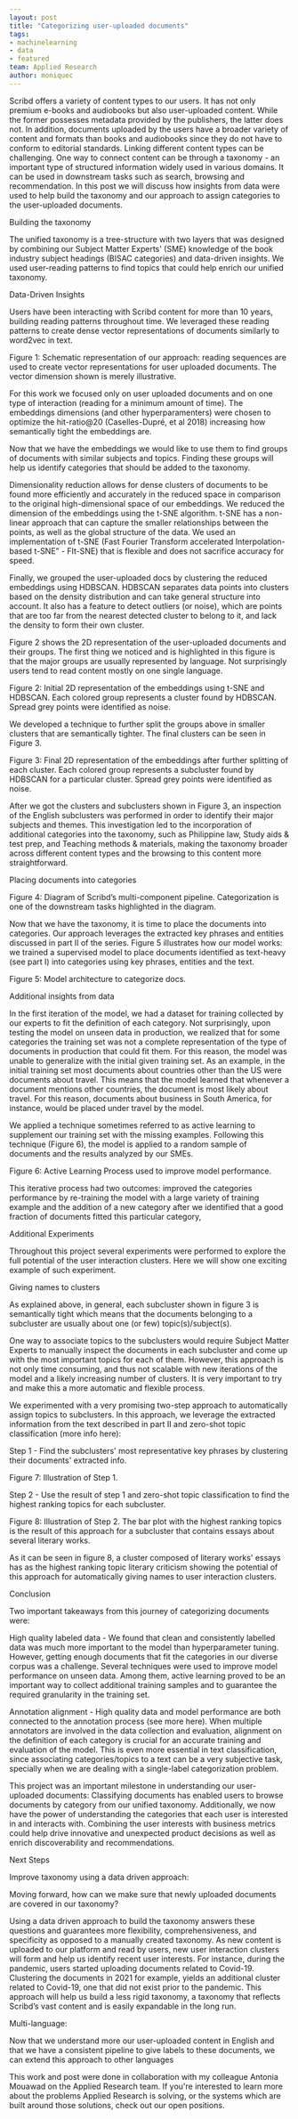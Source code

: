 ```yaml
---
layout: post
title: "Categorizing user-uploaded documents"
tags:
- machinelearning
- data
- featured
team: Applied Research
author: moniquec
---
```


Scribd offers a variety of content types to our users. It has not only premium e-books and audiobooks but also user-uploaded content. While the former possesses metadata provided by the publishers, the latter does not. In addition, documents uploaded by the users have a broader variety of content and formats than books and audiobooks since they do not have to conform to editorial standards. Linking different content types can be challenging. One way to connect content can be through a taxonomy - an important type of structured information widely used in various domains. It can be used in downstream tasks such as search, browsing and recommendation. In this post we will discuss how insights from data were used to help build the taxonomy and our approach to assign categories to the user-uploaded documents. 

Building the taxonomy

The unified taxonomy is a tree-structure with two layers that was designed by combining our Subject Matter Experts' (SME) knowledge of the book industry subject headings (BISAC categories) and data-driven insights. We used user-reading patterns to find topics that could help enrich our unified taxonomy.  

Data-Driven Insights

Users have been interacting with Scribd content for more than 10 years, building reading patterns throughout time. We leveraged these reading patterns to create dense vector representations of documents similarly to word2vec in text. 

Figure 1: Schematic representation of our approach: reading sequences are used to create vector representations for user uploaded documents. The vector dimension shown is merely illustrative. 

For this work we focused only on user uploaded documents and on one type of interaction (reading for a minimum amount of time). The embeddings dimensions (and other hyperparamenters) were chosen to optimize the hit-ratio@20 (Caselles-Dupré, et al 2018) increasing how semantically tight the embeddings are. 

Now that we have the embeddings we would like to use them to find groups of documents with similar subjects and topics. Finding these groups will help us identify categories that should be added to the taxonomy. 

Dimensionality reduction allows for dense clusters of documents to be found more efficiently and accurately in the reduced space in comparison to the original high-dimensional space of our embeddings. We reduced the dimension of the embeddings using the t-SNE algorithm. t-SNE has a non-linear approach that can capture the smaller relationships between the points, as well as the global structure of the data. We used an implementation of t-SNE (Fast Fourier Transform accelerated Interpolation-based t-SNE” - FIt-SNE) that is flexible and does not sacrifice accuracy for speed. 

Finally, we grouped the user-uploaded docs by clustering the reduced embeddings using HDBSCAN. HDBSCAN separates data points into clusters based on the density distribution and can take general structure into account. It also has a feature to detect outliers (or noise), which are points that are too far from the nearest detected cluster to belong to it, and lack the density to form their own cluster.

Figure 2 shows the 2D representation of the user-uploaded documents and their groups. The first thing we noticed and is highlighted in this figure is that the major groups are usually represented by language. Not surprisingly users tend to read content mostly on one single language. 

Figure 2: Initial 2D representation of the embeddings using t-SNE and HDBSCAN. Each colored group represents a cluster found by HDBSCAN. Spread grey points were identified as noise.

We developed a technique to further split the groups above in smaller clusters that are semantically tighter. The final clusters can be seen in Figure 3. 

Figure 3: Final 2D representation of the embeddings after further splitting of each cluster. Each colored group represents a subcluster found by HDBSCAN for a particular cluster. Spread grey points were identified as noise.

After we got the clusters and subclusters shown in Figure 3, an inspection of the English subclusters was performed in order to identify their major subjects and themes. This investigation led to the incorporation of additional categories into the taxonomy, such as Philippine law, Study aids & test prep, and Teaching methods & materials, making the taxonomy broader across different content types and the browsing to this content more straightforward.

Placing documents into categories

Figure 4: Diagram of Scribd’s multi-component pipeline. Categorization is one of the downstream tasks highlighted in the diagram.  

Now that we have the taxonomy, it is time to place the documents into categories. Our approach leverages the extracted key phrases and entities discussed in part II of the series. Figure 5 illustrates how our model works: we trained a supervised model to place documents identified as text-heavy (see part I) into categories using key phrases, entities and the text. 

Figure 5: Model architecture to categorize docs.

Additional insights from data

In the first iteration of the model, we had a dataset for training collected by our experts to fit the definition of each category. Not surprisingly, upon testing the model on unseen data in production, we realized that for some categories the training set was not a complete representation of the type of documents in production that could fit them. For this reason, the model was unable to generalize with the initial given training set. As an example, in the initial training set most documents about countries other than the US were documents about travel. This means that the model learned that whenever a document mentions other countries, the document is most likely about travel. For this reason, documents about business in South America, for instance, would be placed under travel by the model.

We applied a technique sometimes referred to as active learning to supplement our training set with the missing examples. Following this technique (Figure 6), the model is applied to a random sample of documents and the results analyzed by our SMEs. 

Figure 6: Active Learning Process used to improve model performance. 

This iterative process had two outcomes: improved the categories performance by re-training the model with a large variety of training example and the addition of a new category after we identified that a good fraction of documents fitted this particular category, 

Additional Experiments

Throughout this project several experiments were performed to explore the full potential of the user interaction clusters.  Here we will show one exciting example of such experiment.

Giving names to clusters

As explained above, in general, each subcluster shown in figure 3 is semantically tight which means that the documents belonging to a subcluster are usually about one (or few) topic(s)/subject(s). 

One way to associate topics to the subclusters would require Subject Matter Experts to manually inspect the documents in each subcluster and come up with the most important topics for each of them. However, this approach is not only time consuming, and thus not scalable with new iterations of the model and a likely increasing number of clusters. It is very important to try and make this a more automatic and flexible process. 

We experimented with a very promising  two-step approach to automatically assign topics to subclusters. In this approach, we leverage the extracted information from the text described in part II and zero-shot topic classification (more info here):

Step 1 - Find the subclusters' most representative key phrases by clustering their documents' extracted info.

Figure 7: Illustration of Step 1. 

Step 2 - Use the result of step 1 and zero-shot topic classification to find the highest ranking topics for each subcluster. 

Figure 8: Illustration of Step 2. The bar plot with the highest ranking topics is the result of this approach for a subcluster that contains essays about several literary works. 

 

As it can be seen in figure 8, a cluster composed of literary works' essays has as the highest ranking topic literary criticism showing the potential of this approach for automatically giving names to user interaction clusters. 

Conclusion 

Two important takeaways from this journey of categorizing documents were:

High quality labeled data - We found that clean and consistently labelled data was much more important to the model than hyperparameter tuning. However, getting enough documents that fit the categories in our diverse corpus was a challenge. Several techniques were used to improve model performance on unseen data. Among them, active learning proved to be an important way to collect additional training samples and to guarantee the required granularity in the training set. 

Annotation alignment  -  High quality data and model performance are both connected to the annotation process (see more here). When multiple annotators are involved in the data collection and evaluation, alignment on the definition of each category is crucial for an accurate training and evaluation of the model. This is even more essential in text classification, since associating categories/topics to a text can be a very subjective task, specially when we are dealing with a single-label categorization problem.

This project was an important milestone in understanding our user-uploaded documents: Classifying documents has enabled users to browse documents by category from our unified taxonomy. Additionally, we now have the power of understanding the categories that each user is interested in and interacts with. Combining the user interests with business metrics could help drive innovative and unexpected product decisions as well as enrich discoverability and recommendations. 

Next Steps

Improve taxonomy using a data driven approach:

Moving forward, how can we make sure that newly uploaded documents are covered in our taxonomy?

Using a data driven approach to build the taxonomy answers these questions and guarantees more flexibility, comprehensiveness, and specificity as opposed to a manually created taxonomy. As new content is uploaded to our platform and read by users, new user interaction clusters will form and help us identify recent user interests. For instance, during the pandemic, users started uploading documents related to Covid-19. Clustering the documents in 2021 for example, yields an additional cluster related to Covid-19, one that did not exist prior to the pandemic. This approach will help us build a less rigid taxonomy, a taxonomy that reflects Scribd’s vast content and is easily expandable in the long run.

Multi-language:

Now that we understand more our user-uploaded content in English and that we have a consistent pipeline to give labels to these documents, we can extend this approach to other languages

This work and post were done in collaboration with my colleague Antonia Mouawad on the Applied Research team. If you're interested to learn more about the problems Applied Research is solving, or the systems which are built around those solutions, check out our open positions.
